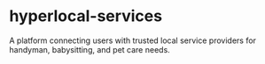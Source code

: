 # hyperlocal-services
A platform connecting users with trusted local service providers for handyman, babysitting, and pet care needs.
